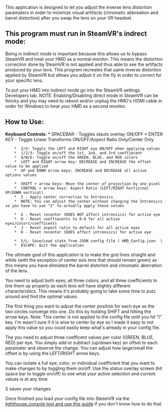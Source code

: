 This application is designed to let you adjust the inverse lens distortion paramaters in order to minimize visual artifacts (chromatic abbreation and barrel distortion) after you swap the lens on your VR headset. 

## This program must run in SteamVR's indrect mode:

Being in indirect mode is important because this allows us to bypass SteamVR and treat your HMD as a normal monitor. This means the distortion correction done by SteamVR is not applied and thus able to see the artifacts produced by your lens. This program recreates that same inverse distortion applied by SteamVR but allows you adjust it on the fly in order to correct for your specific lens.

To put your HMD into indirect mode go into the SteamVR settings Developers tab. NOTE: Enabling/Disabling direct mode in SteamVR can be finicky and you may need to reboot and/or unplug the HMD's HDMI cable in order for Windows to treat your HMD as a second monitor.

## How to Use:

**Keyboard Controls:** 
		*  SPACEBAR - Toggles stauts overlay ON/OFF
		*  ENTER KEY - Toggle Linear Transforms ON/OFF/Aspect Ratio Only/Center Only

		*  Z/X: Toggle the LEFT and RIGHT eye ON/OFF when applying values
		*  1/2/3: Toggle on/off the 1st, 2nd, and 3rd coeffiecent
		*  Q/W/E: Toggle on/off the GREEN, BLUE, and RED colors
		*  LEFT and RIGHT arrow key: DECREASE and INCREASE the offset value to be applied
		*  UP and DOWN arrow keys: INCREASE and DECREASE all active options values 

		*  SHIFT + arrow keys: Move the center of projection by one pixel 
		*  CONTROL + arrow keys: Aspect Ratio (LEFT/RIGHT hortizinal UP/DOWN vertical) 
		*  I - Apply center correction to Intrensics
		*  NOTE: You can adjust the center without changing the Intrensics so you have to use "I" to actually apply these values

		*  G - Reset recenter (DOES NOT affect intrensics) for active eye
		*  H - Reset coeffiecents to 0.0 for all active eyes/colors/coefficents 
		*  J - Reset aspect ratio to default for all active eyes
		*  K - Reset recenter (DOES affect intrensics) for active eye 
	
		*  S/L: Save/Load state from JSON config file ( HMD_Config.json  ) 
		*  ESCAPE: Quit the application 

The ultimate goal of this application is to make the grid lines straight and white (with the exception of center axis lens that should remain green) as this means you have elimiated the barrel distorton and chromatic aberration of the lens.  

You need to adjust both eyes, all three colors, and all three coefficients to line them up properly as each lens will have slightly different characteristics. This means it's probably going to take some time to putz around and find the optimal values.

The first thing you want to adjust the center position for each eye so the two circles converge into one. Do this by holding SHIFT and hitting the arrow keys. Note: This center is not applied to the config file until you hit "I" key. I'm wasn't sure if it is wise to center by eye so I made it easy to not apply this value so you could easily keep what's already in your config file.

The you need to adjust three coefficent values per color (GREEN, BLUE, RED) per eye. You simply add or subtract (up/down key) an offset to each paramater and observe the change. You can adjust how large/small the offset is by using the LEFT/RIGHT arrow keys.

You can isolate a full eye, color, or individual coefficient that you want to make changes to by toggling them on/off. Use the status overlay screen (hit space bar to toggle on/off) to see what your active selection and current values is at any time.

S saves your changes

Once finished you load your config file into SteamVR via the [lighthouse_console tool and use this guide](https://www.reddit.com/r/Vive/comments/86uwsf/gearvr_to_vive_lens_adapters/dwdigxa/) if you don't know how to do that.
